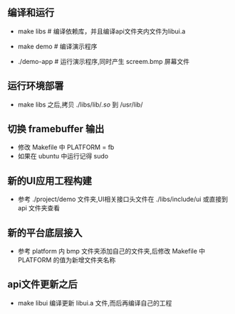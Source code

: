 ## 编译和运行

* make libs # 编译依赖库，并且编译api文件夹内文件为libui.a

* make demo # 编译演示程序

* ./demo-app # 运行演示程序,同时产生 screem.bmp 屏幕文件

## 运行环境部署

* make libs 之后,拷贝 ./libs/lib/*.so* 到 /usr/lib/

## 切换 framebuffer 输出

* 修改 Makefile 中 PLATFORM = fb
* 如果在 ubuntu 中运行记得 sudo

## 新的UI应用工程构建

* 参考 ./project/demo 文件夹,UI相关接口头文件在 ./libs/include/ui 或直接到 api 文件夹查看

## 新的平台底层接入

* 参考 platform 内 bmp 文件夹添加自己的文件夹,后修改 Makefile 中 PLATFORM 的值为新增文件夹名称

## api文件更新之后

* make libui 编译更新 libui.a 文件,而后再编译自己的工程
